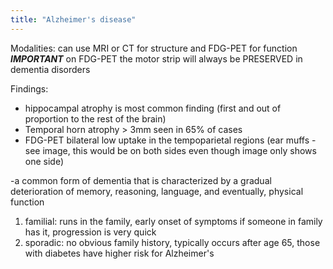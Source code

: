 ```yaml
---
title: "Alzheimer's disease"
---
```

Modalities: can use MRI or CT for structure and FDG-PET for function
*<b>IMPORTANT</b>* on FDG-PET the motor strip will always be PRESERVED in dementia disorders

Findings:
- hippocampal atrophy is most common finding (first and out of proportion to the rest of the brain)
- Temporal horn atrophy &gt; 3mm seen in 65% of cases
- FDG-PET bilateral low uptake in the tempoparietal regions (ear muffs - see image, this would be on both sides even though image only shows one side)

-a common form of dementia that is characterized by a gradual deterioration of memory, reasoning, language, and eventually, physical function
1) familial: runs in the family, early onset of symptoms if someone in family has it, progression is very quick
2) sporadic: no obvious family history, typically occurs after age 65, those with diabetes have higher risk for Alzheimer's

